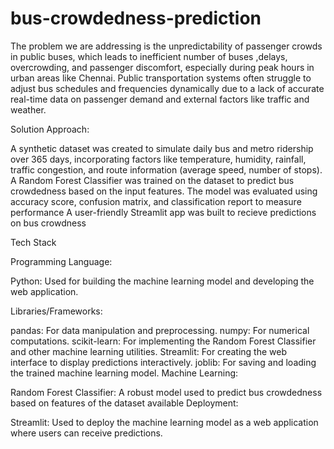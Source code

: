 # bus-crowdedness-prediction

The problem we are addressing is the unpredictability of passenger crowds in public buses, which leads to inefficient number of buses ,delays, overcrowding, and passenger discomfort, especially during peak hours in urban areas like Chennai. Public transportation systems often struggle to adjust bus schedules and frequencies dynamically due to a lack of accurate real-time data on passenger demand and external factors like traffic and weather.


Solution Approach:

A synthetic dataset was created to simulate daily bus and metro ridership over 365 days, incorporating factors like temperature, humidity, rainfall, traffic congestion, and route information (average speed, number of stops).
A Random Forest Classifier was trained on the dataset to predict bus crowdedness based on the input features.
The model was evaluated using accuracy score, confusion matrix, and classification report to measure performance
A user-friendly Streamlit app was built to recieve predictions on bus crowdness

Tech Stack

Programming Language:

Python: Used for building the machine learning model and developing the web application.

Libraries/Frameworks:

pandas: For data manipulation and preprocessing.
numpy: For numerical computations.
scikit-learn: For implementing the Random Forest Classifier and other machine learning utilities.
Streamlit: For creating the web interface to display predictions interactively.
joblib: For saving and loading the trained machine learning model.
Machine Learning:

Random Forest Classifier: A robust model used to predict bus crowdedness based on features of the dataset available
Deployment:

Streamlit: Used to deploy the machine learning model as a web application where users can receive predictions.
